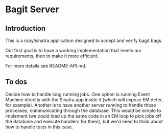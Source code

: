 # Bagit Server

## Introduction

This is a ruby/sinatra application designed to accept and verify bagit bags.

Out first goal is to have a working implementation that meets our requirements, then to make
it more efficient.

For more details see README-API.md.

## To dos

Decide how to handle long running jobs. One option is running Event Machine directly with the Sinatra app inside
 it (which will expose EM.defer, for example). Another is to have another server running to handle those processes,
 communicating through the database. This would be simple to implement (we could load up the same code
 in an EM loop to pick jobs off the database and execute handlers for them), but we'd need to think about
 how to handle tests in this case.



